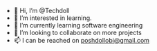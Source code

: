 - 👋 Hi, I’m @Techdoll
- 👀 I’m interested in learning.
- 🌱 I’m currently learning software engineering 
- 💞️ I’m looking to collaborate on more projects 
- 📫 I can be  reached on poshdollobi@gmail.com

<!---
Techdoll/Techdoll is a ✨ special ✨ repository because its `README.md` (this file) appears on your GitHub profile.
You can click the Preview link to take a look at your changes.
--->
